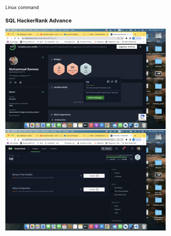 Linux command 

### SQL HackerRank Advance

![Portal Image](/Muhammad_Rameez/Week08/image/hackerrank.png)
![Portal Image](/Muhammad_Rameez/Week08/image/sql.png)
